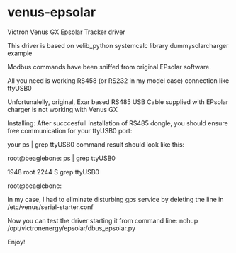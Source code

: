 # venus-epsolar
Victron Venus GX Epsolar Tracker driver

This driver is based on velib_python systemcalc library dummysolarcharger example

Modbus commands have been sniffed from original EPsolar software.

All you need is working RS458 (or RS232 in my model case) connection like ttyUSB0

Unfortunalelly, original, Exar based RS485 USB Cable supplied with EPsolar charger is not working  with Venus GX 

Installing:
After succcesfull installation of RS485 dongle, you should ensure free communication for your ttyUSB0 port:

your ps | grep ttyUSB0 command result should look like this:

root@beaglebone: ps | grep ttyUSB0

1948 root      2244 S    grep ttyUSB0

root@beaglebone:

In my case, I had to eliminate disturbing gps service by deleting the line in /etc/venus/serial-starter.conf


Now you can test the driver starting it from command line:
nohup  /opt/victronenergy/epsolar/dbus_epsolar.py


Enjoy!






